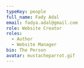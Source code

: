 ```yaml
---
typeKey: people
full_name: Fady Adal
email: fadya.adal@gmail.com
role: Website Creator
roles:
  - Author
  - Website Manager
bio: The Person
avatar: mustacheparrot.gif
---
```

